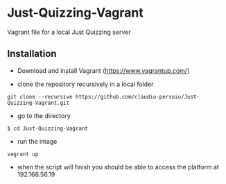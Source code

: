 # Just-Quizzing-Vagrant
Vagrant file for a local Just Quizzing server

## Installation
- Download and install Vagrant (https://www.vagrantup.com/)

- clone the repository recursively in a local folder

`git clone --recursive https://github.com/claudiu-persoiu/Just-Quizzing-Vagrant.git`

- go to the directory

`$ cd Just-Quizzing-Vagrant`

- run the image

`vagrant up`

- when the script will finish you should be able to access the platform at 192.168.56.19
